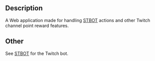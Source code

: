 ## Description
A Web application made for handling [STBOT](https://github.com/ViktorSjolund/stbot) actions and other Twitch channel point reward features.

## Other
See [STBOT](https://github.com/ViktorSjolund/stbot) for the Twitch bot.